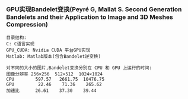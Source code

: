### GPU实现Bandelet变换(Peyré G, Mallat S. Second Generation Bandelets and their Application to Image and 3D Meshes Compression)

```
目录结构:
C: C语言实现
GPU_CUDA: Nvidia CUDA 平台GPU实现
Matlab: Matlab版本(包含Bandelet逆变换)

对不同的大小的图片,Bandelet变换分别在 CPU 和 GPU 上运行的时间:
图像分辨率 256×256  512×512  1024×1024
CPU        597.57   2661.75  10476.75
GPU         22.46    71.36    265.62
加速比      26.61    37.30    39.44
```
